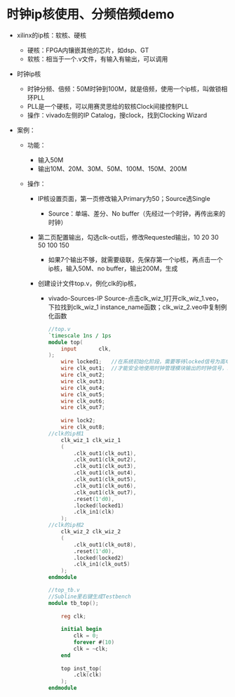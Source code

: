 # 时钟ip核使用、分频倍频demo

- xilinx的ip核：软核、硬核
  - 硬核：FPGA内镶嵌其他的芯片，如dsp、GT
  - 软核：相当于一个.v文件，有输入有输出，可以调用
- 时钟ip核
  - 时钟分频、倍频：50M时钟到100M，就是倍频，使用一个ip核，叫做锁相环PLL
  - PLL是一个硬核，可以用赛灵思给的软核Clock间接控制PLL
  - 操作：vivado左侧的IP Catalog，搜clock，找到Clocking Wizard



- 案例：

  - 功能：

    - 输入50M
    - 输出10M、20M、30M、50M、100M、150M、200M

  - 操作：

    - IP核设置页面，第一页修改输入Primary为50；Source选Single

      - Source：单端、差分、No buffer（先经过一个时钟，再传出来的时钟）

    - 第二页配置输出，勾选clk-out后，修改Requested输出，10 20 30 50 100 150

      - 如果7个输出不够，就需要级联，先保存第一个ip核，再点击一个ip核，输入50M、no buffer，输出200M，生成

    - 创建设计文件top.v，例化clk的ip核，

      - vivado-Sources-IP Source-点击clk_wiz_1打开clk_wiz_1.veo，下拉找到clk_wiz_1 instance_name函数；clk_wiz_2.veo中复制例化函数

        ```verilog
        //top.v
        `timescale 1ns / 1ps
        module top(
        	input 		clk,
        );
            wire locked1;	//在系统初始化阶段，需要等待locked信号为高电平后，
            wire clk_out1;	//才能安全地使用时钟管理模块输出的时钟信号，以避免因时钟不稳定导致的电路异常行为
            wire clk_out2;
            wire clk_out3;
            wire clk_out4;
            wire clk_out5;
            wire clk_out6;
            wire clk_out7;
            
            wire lock2;
            wire clk_out8;
        //clk的ip核1
            clk_wiz_1 clk_wiz_1
            (
                .clk_out1(clk_out1),
                .clk_out1(clk_out2),
                .clk_out1(clk_out3),
                .clk_out1(clk_out4),
                .clk_out1(clk_out5),
                .clk_out1(clk_out6),
                .clk_out1(clk_out7),
                .reset(1'd0),
                .locked(locked1)
                .clk_in1(clk)
            );
        //clk的ip核2
            clk_wiz_2 clk_wiz_2
            (
                .clk_out1(clk_out8),
                .reset(1'd0),
                .locked(locked2)
                .clk_in1(clk_out5)
            );
        endmodule
        ```

        ```verilog
        //top_tb.v
        //Subline里右键生成Testbench
        module tb_top();
            
            reg clk;
            
            initial begin
            	clk = 0;
                forever #(10)
                clk = ~clk;    
            end
            
            top inst_top(
                .clk(clk)
            );
        endmodule
        ```

        



